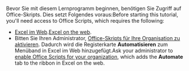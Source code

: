 <span data-ttu-id="fffda-101">Bevor Sie mit diesem Lernprogramm beginnen, benötigen Sie Zugriff auf Office-Skripts. Dies setzt Folgendes voraus:</span><span class="sxs-lookup"><span data-stu-id="fffda-101">Before starting this tutorial, you'll need access to Office Scripts, which requires the following:</span></span>

- <span data-ttu-id="fffda-102">[Excel im Web](https://www.office.com/launch/excel).</span><span class="sxs-lookup"><span data-stu-id="fffda-102">[Excel on the web](https://www.office.com/launch/excel).</span></span>
- <span data-ttu-id="fffda-103">Bitten Sie Ihren Administrator, [Office-Skripts für Ihre Organisation zu aktivieren](/microsoft-365/admin/manage/manage-office-scripts-settings). Dadurch wird die Registerkarte **Automatisieren** zum Menüband in Excel im Web hinzugefügt.</span><span class="sxs-lookup"><span data-stu-id="fffda-103">Ask your administrator to [enable Office Scripts for your organization](/microsoft-365/admin/manage/manage-office-scripts-settings), which adds the **Automate** tab to the ribbon in Excel on the web.</span></span>